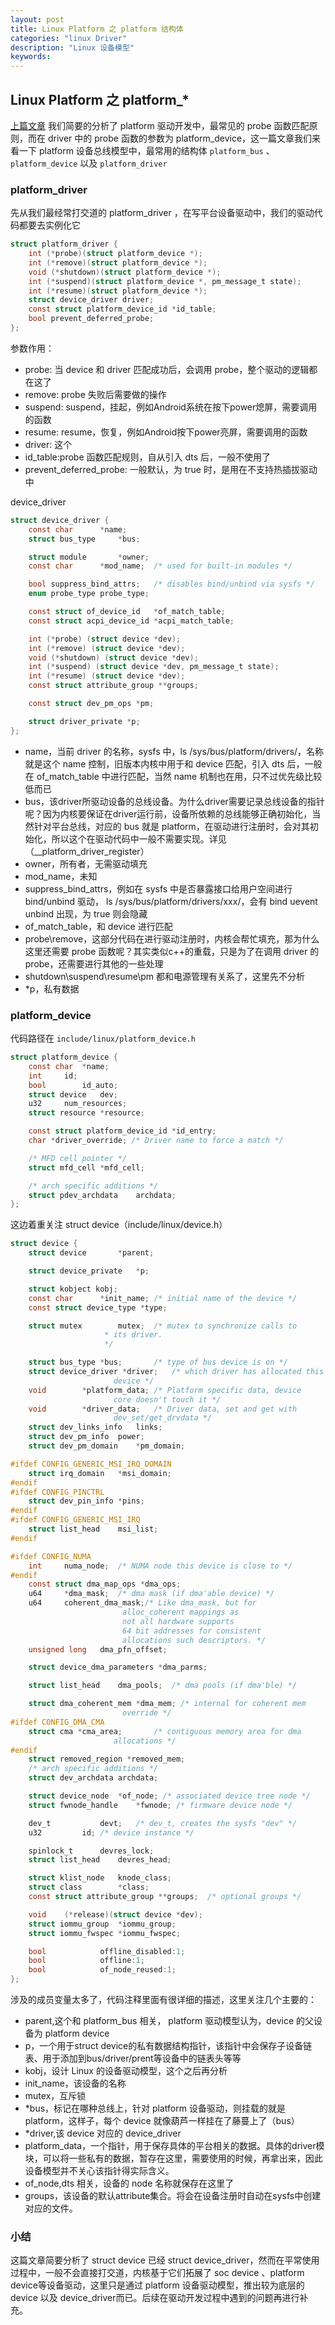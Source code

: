 ```yaml
---
layout: post
title: Linux Platform 之 platform 结构体
categories: "linux Driver"
description: "Linux 设备模型"
keywords:
---
```

## Linux Platform 之 platform_*

[上篇文章](http://hooltech.com/2018/10/30/LinuxPlatform-20-48/) 我们简要的分析了 platform 驱动开发中，最常见的 probe 函数匹配原则，而在 driver 中的 probe 函数的参数为 platform_device，这一篇文章我们来看一下 platform 设备总线模型中，最常用的结构体 `platform_bus` 、`platform_device` 以及 `platform_driver`

### platform_driver
先从我们最经常打交道的 platform_driver ，在写平台设备驱动中，我们的驱动代码都要去实例化它
```c
struct platform_driver {
	int (*probe)(struct platform_device *);
	int (*remove)(struct platform_device *);
	void (*shutdown)(struct platform_device *);
	int (*suspend)(struct platform_device *, pm_message_t state);
	int (*resume)(struct platform_device *);
	struct device_driver driver;
	const struct platform_device_id *id_table;
	bool prevent_deferred_probe;
};
```
参数作用：
- probe: 当 device 和 driver 匹配成功后，会调用 probe，整个驱动的逻辑都在这了
- remove: probe 失败后需要做的操作
- suspend: suspend，挂起，例如Android系统在按下power熄屏，需要调用的函数
- resume: resume，恢复，例如Android按下power亮屏，需要调用的函数
- driver: 这个
- id_table:probe 函数匹配规则，自从引入 dts 后，一般不使用了
- prevent_deferred_probe: 一般默认，为 true 时，是用在不支持热插拔驱动中


device_driver
```c
struct device_driver {
	const char		*name;
	struct bus_type		*bus;

	struct module		*owner;
	const char		*mod_name;	/* used for built-in modules */

	bool suppress_bind_attrs;	/* disables bind/unbind via sysfs */
	enum probe_type probe_type;

	const struct of_device_id	*of_match_table;
	const struct acpi_device_id	*acpi_match_table;

	int (*probe) (struct device *dev);
	int (*remove) (struct device *dev);
	void (*shutdown) (struct device *dev);
	int (*suspend) (struct device *dev, pm_message_t state);
	int (*resume) (struct device *dev);
	const struct attribute_group **groups;

	const struct dev_pm_ops *pm;

	struct driver_private *p;
};
```
- name，当前 driver 的名称，sysfs 中，ls /sys/bus/platform/drivers/<name>，名称就是这个 name 控制，旧版本内核中用于和 device 匹配，引入 dts 后，一般在 of_match_table 中进行匹配，当然 name 机制也在用，只不过优先级比较低而已
- bus，该driver所驱动设备的总线设备。为什么driver需要记录总线设备的指针呢？因为内核要保证在driver运行前，设备所依赖的总线能够正确初始化，当然针对平台总线，对应的 bus 就是 platform，在驱动进行注册时，会对其初始化，所以这个在驱动代码中一般不需要实现。详见（__platform_driver_register）
- owner，所有者，无需驱动填充
- mod_name，未知
- suppress_bind_attrs，例如在 sysfs 中是否暴露接口给用户空间进行 bind/unbind 驱动， ls /sys/bus/platform/drivers/xxx/，会有 bind   uevent unbind 出现，为 true 则会隐藏
- of_match_table，和 device 进行匹配
- probe\remove，这部分代码在进行驱动注册时，内核会帮忙填充，那为什么这里还需要 probe 函数呢？其实类似c++的重载，只是为了在调用 driver 的 probe，还需要进行其他的一些处理
- shutdown\suspend\resume\pm 都和电源管理有关系了，这里先不分析
- *p，私有数据

### platform_device
代码路径在 `include/linux/platform_device.h`
```c
struct platform_device {
	const char	*name;
	int		id;
	bool		id_auto;
	struct device	dev;
	u32		num_resources;
	struct resource	*resource;

	const struct platform_device_id	*id_entry;
	char *driver_override; /* Driver name to force a match */

	/* MFD cell pointer */
	struct mfd_cell *mfd_cell;

	/* arch specific additions */
	struct pdev_archdata	archdata;
};
```

这边着重关注 struct device（include/linux/device.h）
```c
struct device {
	struct device		*parent;

	struct device_private	*p;

	struct kobject kobj;
	const char		*init_name; /* initial name of the device */
	const struct device_type *type;

	struct mutex		mutex;	/* mutex to synchronize calls to
					 * its driver.
					 */

	struct bus_type	*bus;		/* type of bus device is on */
	struct device_driver *driver;	/* which driver has allocated this
					   device */
	void		*platform_data;	/* Platform specific data, device
					   core doesn't touch it */
	void		*driver_data;	/* Driver data, set and get with
					   dev_set/get_drvdata */
	struct dev_links_info	links;
	struct dev_pm_info	power;
	struct dev_pm_domain	*pm_domain;

#ifdef CONFIG_GENERIC_MSI_IRQ_DOMAIN
	struct irq_domain	*msi_domain;
#endif
#ifdef CONFIG_PINCTRL
	struct dev_pin_info	*pins;
#endif
#ifdef CONFIG_GENERIC_MSI_IRQ
	struct list_head	msi_list;
#endif

#ifdef CONFIG_NUMA
	int		numa_node;	/* NUMA node this device is close to */
#endif
	const struct dma_map_ops *dma_ops;
	u64		*dma_mask;	/* dma mask (if dma'able device) */
	u64		coherent_dma_mask;/* Like dma_mask, but for
					     alloc_coherent mappings as
					     not all hardware supports
					     64 bit addresses for consistent
					     allocations such descriptors. */
	unsigned long	dma_pfn_offset;

	struct device_dma_parameters *dma_parms;

	struct list_head	dma_pools;	/* dma pools (if dma'ble) */

	struct dma_coherent_mem	*dma_mem; /* internal for coherent mem
					     override */
#ifdef CONFIG_DMA_CMA
	struct cma *cma_area;		/* contiguous memory area for dma
					   allocations */
#endif
	struct removed_region *removed_mem;
	/* arch specific additions */
	struct dev_archdata	archdata;

	struct device_node	*of_node; /* associated device tree node */
	struct fwnode_handle	*fwnode; /* firmware device node */

	dev_t			devt;	/* dev_t, creates the sysfs "dev" */
	u32			id;	/* device instance */

	spinlock_t		devres_lock;
	struct list_head	devres_head;

	struct klist_node	knode_class;
	struct class		*class;
	const struct attribute_group **groups;	/* optional groups */

	void	(*release)(struct device *dev);
	struct iommu_group	*iommu_group;
	struct iommu_fwspec	*iommu_fwspec;

	bool			offline_disabled:1;
	bool			offline:1;
	bool			of_node_reused:1;
};
```
涉及的成员变量太多了，代码注释里面有很详细的描述，这里关注几个主要的：
- parent,这个和 platform_bus 相关， platform 驱动模型认为，device 的父设备为 platform device
- p，一个用于struct device的私有数据结构指针，该指针中会保存子设备链表、用于添加到bus/driver/prent等设备中的链表头等等
- kobj，设计 Linux 的设备驱动模型，这个之后再分析
- init_name，该设备的名称
- mutex，互斥锁
- *bus，标记在哪种总线上，针对 platform 设备驱动，则挂载的就是 platform，这样子，每个 device 就像葫芦一样挂在了藤蔓上了（bus）
- *driver,该 device 对应的 device_driver
- platform_data，一个指针，用于保存具体的平台相关的数据。具体的driver模块，可以将一些私有的数据，暂存在这里，需要使用的时候，再拿出来，因此设备模型并不关心该指针得实际含义。
- of_node,dts 相关，设备的 node 名称就保存在这里了
- groups，该设备的默认attribute集合。将会在设备注册时自动在sysfs中创建对应的文件。

### 小结

这篇文章简要分析了 struct device 已经 struct device_driver，然而在平常使用过程中，一般不会直接打交道，内核基于它们拓展了 soc device 、platform device等设备驱动，这里只是通过 platform 设备驱动模型，推出较为底层的 device 以及 device_driver而已。后续在驱动开发过程中遇到的问题再进行补充。

